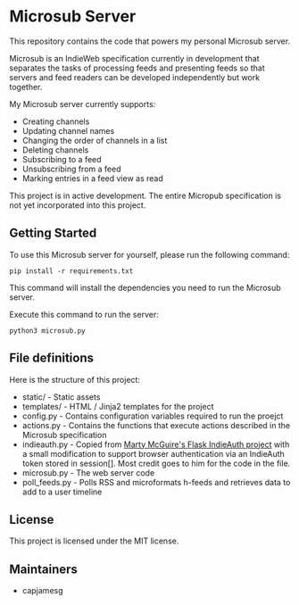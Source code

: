 # Microsub Server

This repository contains the code that powers my personal Microsub server.

Microsub is an IndieWeb specification currently in development that separates the tasks of processing feeds and presenting feeds so that servers and feed readers can be developed independently but work together.

My Microsub server currently supports:

- Creating channels
- Updating channel names
- Changing the order of channels in a list
- Deleting channels
- Subscribing to a feed
- Unsubscribing from a feed
- Marking entries in a feed view as read

This project is in active development. The entire Micropub specification is not yet incorporated into this project.

## Getting Started

To use this Microsub server for yourself, please run the following command:

    pip install -r requirements.txt

This command will install the dependencies you need to run the Microsub server.

Execute this command to run the server:

    python3 microsub.py

## File definitions

Here is the structure of this project:

- static/ - Static assets
- templates/ - HTML / Jinja2 templates for the project
- config.py - Contains configuration variables required to run the proejct
- actions.py - Contains the functions that execute actions described in the Microsub specification
- indieauth.py - Copied from [Marty McGuire's Flask IndieAuth project](https://github.com/martymcguire/Flask-IndieAuth/blob/master/flask_indieauth.py) with a small modification to support browser authentication via an IndieAuth token stored in session[]. Most credit goes to him for the code in the file.
- microsub.py - The web server code
- poll_feeds.py - Polls RSS and microformats h-feeds and retrieves data to add to a user timeline

## License

This project is licensed under the MIT license.

## Maintainers

- capjamesg